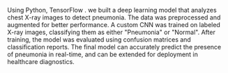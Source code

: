 Using Python, TensorFlow . we built a deep learning model that analyzes chest X-ray images to detect pneumonia. The data was preprocessed and augmented for better performance. A custom CNN was trained on labeled X-ray images, classifying them as either "Pneumonia" or "Normal". After training, the model was evaluated using confusion matrices and classification reports. The final model can accurately predict the presence of pneumonia in real-time, and can be extended for deployment in healthcare diagnostics.







